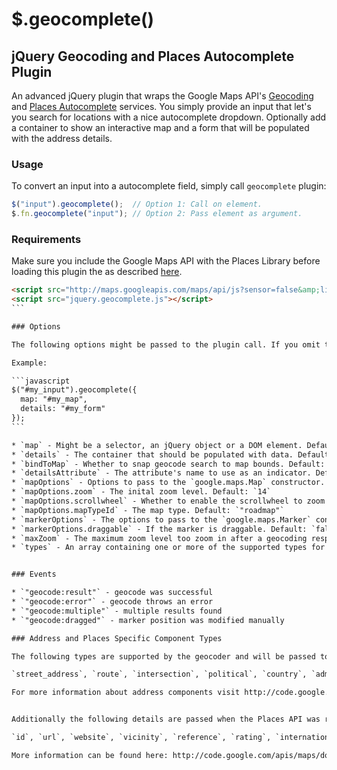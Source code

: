 # $.geocomplete()
## jQuery Geocoding and Places Autocomplete Plugin

An advanced jQuery plugin that wraps the Google Maps API's [Geocoding](https://code.google.com/apis/maps/documentation/javascript/geocoding.html) and [Places Autocomplete](https://code.google.com/apis/maps/documentation/javascript/places.html#places_autocomplete) services. You simply provide an input that let's you search for locations with a nice autocomplete dropdown. Optionally add a container to show an interactive map and a form that will be populated with the address details.


### Usage 

To convert an input into a autocomplete field, simply call `geocomplete` plugin:

```javascript
$("input").geocomplete();  // Option 1: Call on element.
$.fn.geocomplete("input"); // Option 2: Pass element as argument.
```

### Requirements

Make sure you include the Google Maps API with the Places Library before loading this plugin the as described [here](http://code.google.com/intl/de-DE/apis/maps/documentation/javascript/places.html#loading_the_library).

````html
<script src="http://maps.googleapis.com/maps/api/js?sensor=false&amp;libraries=places"></script>
<script src="jquery.geocomplete.js"></script>
``` 

### Options

The following options might be passed to the plugin call. If you omit them, they fall back to the default.

Example:

```javascript
$("#my_input").geocomplete({
  map: "#my_map",
  details: "#my_form"
});
```

* `map` - Might be a selector, an jQuery object or a DOM element. Default is `false` which shows no map.
* `details` - The container that should be populated with data. Defaults to `false` which ignores the setting.
* `bindToMap` - Whether to snap geocode search to map bounds. Default: `true`
* `detailsAttribute` - The attribute's name to use as an indicator. Default: `"name"`
* `mapOptions` - Options to pass to the `google.maps.Map` constructor. See the full list [here](http://code.google.com/apis/maps/documentation/javascript/reference.html#MapOptions).
* `mapOptions.zoom` - The inital zoom level. Default: `14`
* `mapOptions.scrollwheel` - Whether to enable the scrollwheel to zoom the map. Default: `false`
* `mapOptions.mapTypeId` - The map type. Default: `"roadmap"`
* `markerOptions` - The options to pass to the `google.maps.Marker` constructor. See the full list [here](http://code.google.com/apis/maps/documentation/javascript/reference.html#MarkerOptions).
* `markerOptions.draggable` - If the marker is draggable. Default: `false`. Set to true to enable dragging.
* `maxZoom` - The maximum zoom level too zoom in after a geocoding response. Default: `16`
* `types` - An array containing one or more of the supported types for the places request. Default: `['geocode']` See the full list [here].(http://code.google.com/apis/maps/documentation/javascript/places.html#place_search_requests)


### Events

* `"geocode:result"` - geocode was successful
* `"geocode:error"` - geocode throws an error
* `"geocode:multiple"` - multiple results found
* `"geocode:dragged"` - marker position was modified manually

### Address and Places Specific Component Types

The following types are supported by the geocoder and will be passed to the provided form or container:

`street_address`, `route`, `intersection`, `political`, `country`, `administrative_area_level_1`, `administrative_area_level_2`, `administrative_area_level_3`, `colloquial_area`, `locality`, `sublocality`, `neighborhood`, `premise`, `subpremise`, `postal_code`, `natural_feature`, `airport`, `park`, `point_of_interest`, `post_box`, `street_number`, `floor`, `room`, `lat`, `lng`, `viewport`, `location`, `formatted_address`, `location_type`, `bounds`

For more information about address components visit http://code.google.com/apis/maps/documentation/geocoding/#Types


Additionally the following details are passed when the Places API was requested:

`id`, `url`, `website`, `vicinity`, `reference`, `rating`, `international_phone_number`, `icon`, `formatted_phone_number`

More information can be found here: http://code.google.com/apis/maps/documentation/javascript/places.html#place_details_responses
